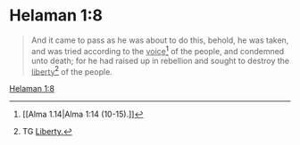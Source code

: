 # Helaman 1:8

> And it came to pass as he was about to do this, behold, he was taken, and was tried according to the <u>voice</u>[^a] of the people, and condemned unto death; for he had raised up in rebellion and sought to destroy the <u>liberty</u>[^b] of the people.

[Helaman 1:8](https://www.churchofjesuschrist.org/study/scriptures/bofm/hel/1?lang=eng&id=p8#p8)


[^a]: [[Alma 1.14|Alma 1:14 (10-15).]]
[^b]: TG [Liberty.](https://www.churchofjesuschrist.org/study/scriptures/tg/liberty?lang=eng)
